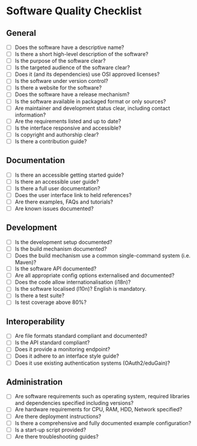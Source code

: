 # Software Quality Checklist

## General

- [ ] Does the software have a descriptive name?
- [ ] Is there a short high-level description of the software?
- [ ] Is the purpose of the software clear?
- [ ] Is the targeted audience of the software clear?
- [ ] Does it (and its dependencies) use OSI approved licenses?
- [ ] Is the software under version control?
- [ ] Is there a website for the software?
- [ ] Does the software have a release mechanism?
- [ ] Is the software available in packaged format or only sources?
- [ ] Are maintainer and development status clear, including contact information?
- [ ] Are the requirements listed and up to date?
- [ ] Is the interface responsive and accessible?
- [ ] Is copyright and authorship clear?
- [ ] Is there a contribution guide?

## Documentation

- [ ] Is there an accessible getting started guide?
- [ ] Is there an accessible user guide?
- [ ] Is there a full user documentation?
- [ ] Does the user interface link to held references?
- [ ] Are there examples, FAQs and tutorials?
- [ ] Are known issues documented?

## Development

- [ ] Is the development setup documented?
- [ ] Is the build mechanism documented?
- [ ] Does the build mechanism use a common single-command system (i.e. Maven)?
- [ ] Is the software API documented?
- [ ] Are all appropriate config options externalised and documented?
- [ ] Does the code allow internationalisation (i18n)?
- [ ] Is the software localised (l10n)? English is mandatory.
- [ ] Is there a test suite?
- [ ] Is test coverage above 80%?

## Interoperability

- [ ] Are file formats standard compliant and documented?
- [ ] Is the API standard compliant?
- [ ] Does it provide a monitoring endpoint?
- [ ] Does it adhere to an interface style guide?
- [ ] Does it use existing authentication systems (OAuth2/eduGain)?

## Administration

- [ ] Are software requirements such as operating system, required libraries and dependencies specified including versions?
- [ ] Are hardware requirements for CPU, RAM, HDD, Network specified?
- [ ] Are there deployment instructions?
- [ ] Is there a comprehensive and fully documented example configuration?
- [ ] Is a start-up script provided?
- [ ] Are there troubleshooting guides?
